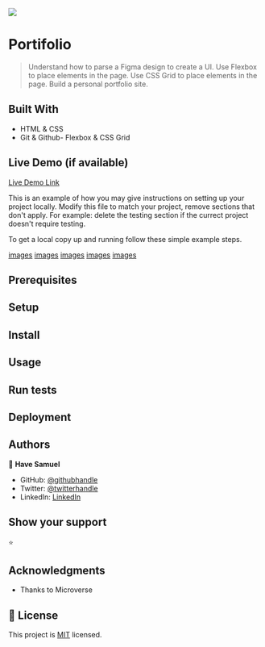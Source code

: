 ![](https://img.shields.io/badge/Microverse-blueviolet)

# Portifolio

> Understand how to parse a Figma design to create a UI.
> Use Flexbox to place elements in the page.
> Use CSS Grid to place elements in the page.
> Build a personal portfolio site.

## Built With

- HTML & CSS
- Git & Github- Flexbox & CSS Grid

## Live Demo (if available)

[Live Demo Link](https://have-samuel.github.io/mobile-ver/)

This is an example of how you may give instructions on setting up your project locally. Modify this file to match your project, remove sections that don't apply. For example: delete the testing section if the currect project doesn't require testing.

To get a local copy up and running follow these simple example steps.

[images](images/A1.png)
[images](images/A3.png)
[images](images/A4.png)
[images](images/A5.png)
[images](images/A6.png)

## Prerequisites

## Setup

## Install

## Usage

## Run tests

## Deployment

## Authors

👤 **Have Samuel**

- GitHub: [@githubhandle](https://github.com/Have-Samuel)
- Twitter: [@twitterhandle](https://twitter.com/home)
- LinkedIn: [LinkedIn](https://www.linkedin.com/feed)

## Show your support
⭐️

## Acknowledgments

- Thanks to Microverse

## 📝 License

This project is [MIT](./MIT.md) licensed.